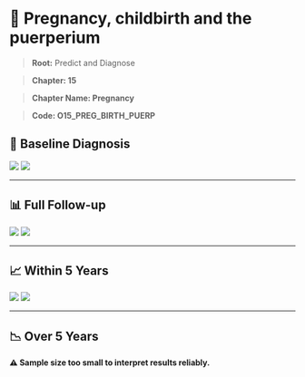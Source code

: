 # 🧬 Pregnancy, childbirth and the puerperium
    
> **Root:** Predict and Diagnose

> **Chapter: 15**

> **Chapter Name: Pregnancy**

> **Code: O15_PREG_BIRTH_PUERP**

## 🧪 Baseline Diagnosis

<img src="/Predict/Figures/Baseline/IMP/O15_PREG_BIRTH_PUERP.png" />

<CsvTableIMP src="/Predict/Data/Baseline/IMP/IMP_O15_PREG_BIRTH_PUERP.csv" label="🔍 View full results" />

<img src="/Predict/Figures/Baseline/ROC/O15_PREG_BIRTH_PUERP.png" />

<CsvTableROC src="/Predict/Data/Baseline/EVA/O15_PREG_BIRTH_PUERP.csv" label="🔍 View full results" />

---

## 📊 Full Follow-up

<img src="/Predict/Figures/ALL/IMP/O15_PREG_BIRTH_PUERP.png" />

<CsvTableIMP src="/Predict/Data/ALL/IMP/IMP_O15_PREG_BIRTH_PUERP.csv" label="🔍 View full results" />

<img src="/Predict/Figures/ALL/ROC/O15_PREG_BIRTH_PUERP.png" />

<CsvTableROC src="/Predict/Data/ALL/EVA/O15_PREG_BIRTH_PUERP.csv" label="🔍 View full results" />

---

## 📈 Within 5 Years

<img src="/Predict/Figures/FYears/IMP/O15_PREG_BIRTH_PUERP.png" />

<CsvTableIMP src="/Predict/Data/FYears/IMP/IMP_O15_PREG_BIRTH_PUERP.csv" label="🔍 View full results" />

<img src="/Predict/Figures/FYears/ROC/O15_PREG_BIRTH_PUERP.png" />

<CsvTableROC src="/Predict/Data/FYears/EVA/O15_PREG_BIRTH_PUERP.csv" label="🔍 View full results" />

---

## 📉 Over 5 Years

**⚠️ Sample size too small to interpret results reliably.**
